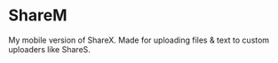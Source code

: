 # ShareM
My mobile version of ShareX. Made for uploading files &amp; text to custom uploaders like ShareS.
